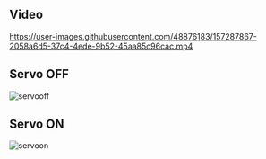## Video
https://user-images.githubusercontent.com/48876183/157287867-2058a6d5-37c4-4ede-9b52-45aa85c96cac.mp4

## Servo OFF
![servooff](https://user-images.githubusercontent.com/48876183/157287936-7432393f-9929-4487-a3f0-4d44a0da3a1b.png)
## Servo ON
![servoon](https://user-images.githubusercontent.com/48876183/157287944-b9b7e2c2-00af-4c90-9fbb-67a0c1c064c8.png)
